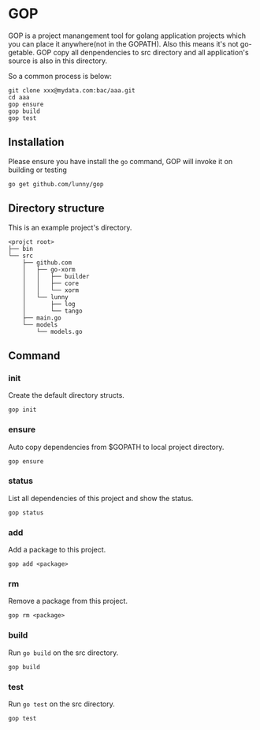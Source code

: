 # GOP

GOP is a project manangement tool for golang application projects which you can place it anywhere(not in the GOPATH). Also this means it's not go-getable. GOP copy all denpendencies to src directory and all application's source is also in this directory. 

So a common process is below:

```
git clone xxx@mydata.com:bac/aaa.git
cd aaa
gop ensure
gop build
gop test
```

## Installation

Please ensure you have install the `go` command, GOP  will invoke it on building or testing

```
go get github.com/lunny/gop
```

## Directory structure

This is an example project's directory.

```
<projct root>
├── bin
└── src
    ├── github.com
    │   ├── go-xorm
    │   │   ├── builder
    │   │   ├── core
    │   │   └── xorm
    │   └── lunny
    │       ├── log
    │       └── tango
    ├── main.go
    └── models
        └── models.go
```

## Command

### init

Create the default directory structs.

```
gop init
```

### ensure

Auto copy dependencies from $GOPATH to local project directory.

```
gop ensure
```

### status

List all dependencies of this project and show the status.

```
gop status
```

### add

Add a package to this project.

```
gop add <package>
```

### rm

Remove a package from this project.

```
gop rm <package>
```

### build

Run `go build` on the src directory.

```
gop build
```

### test

Run `go test` on the src directory.

```
gop test
```